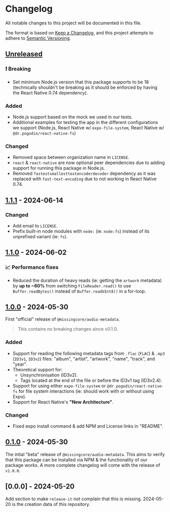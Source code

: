 # Changelog

All notable changes to this project will be documented in this file.

The format is based on [Keep a Changelog](https://keepachangelog.com/en/1.0.0/),
and this project attempts to adhere to [Semantic Versioning](https://semver.org/spec/v2.0.0.html).

## [Unreleased]

### ❗ Breaking

- Set minimum Node.js version that this package supports to be 18 (technically shouldn't be breaking as it should be enforced by having the React Native 0.74 dependency).

### Added

- Node.js support based on the mock we used in our tests.
- Additional examples for testing the app in the different configurations we support (Node.js, React Native w/ `expo-file-system`, React Native w/ `@dr.pogodin/react-native-fs`)

### Changed

- Removed space between organization name in `LICENSE`.
- `react` & `react-native` are now optional peer dependencies due to adding support for running this package in Node.js.
- Removed `fastestsmallesttextencoderdecoder` dependency as it was replaced with `fast-text-encoding` due to not working in React Native 0.74.

## [1.1.1] - 2024-06-14

### Changed

- Add email to `LICENSE`.
- Prefix built-in node modules with `node:` (ie: `node:fs`) instead of its unprefixed variant (ie: `fs`).

## [1.1.0] - 2024-06-02

### 📈 Performance fixes

- Reduced the duration of heavy reads (ie: getting the `artwork` metadata) by **up to ~60%** from switching `FileReader.read()` to use `Buffer.readBytes()` instead of `Buffer.readUInt8()` in a for-loop.

## [1.0.0] - 2024-05-30

First "official" release of `@missingcore/audio-metadata`.

> This contains no breaking changes since v0.1.0.

### Added

- Support for reading the following metadata tags from `.flac` (`FLAC`) & `.mp3` (`ID3v1`, `ID3v2`) files: "album", "artist", "artwork", "name", "track", and "year".
- Theoretical support for:
  - Unsynchronisation (ID3v2).
  - Tags located at the end of the file or before the ID3v1 tag (ID3v2.4).
- Support for using either `expo-file-system` or `@dr.pogodin/react-native-fs` for file system interactions (ie: should work with or without using Expo).
- Support for React Native's **"New Architecture"**.

### Changed

- Fixed expo install command & add NPM and License links in "README".

## [0.1.0] - 2024-05-30

The intial "beta" release of `@missingcore/audio-metadata`. This aims to verify that this package can be installed via NPM & the functionality of our package works. A more complete changelog will come with the release of `v1.0.0`.

## [0.0.0] - 2024-05-20

Add section to make `release-it` not complain that this is missing. 2024-05-20 is the creation data of this repository.

[unreleased]: https://github.com/MissingCore/audio-metadata/compare/v1.1.1...HEAD
[1.1.1]: https://github.com/MissingCore/audio-metadata/compare/v1.1.0...v1.1.1
[1.1.0]: https://github.com/MissingCore/audio-metadata/compare/v1.0.0...v1.1.0
[1.0.0]: https://github.com/MissingCore/audio-metadata/compare/v0.1.0...v1.0.0
[0.1.0]: https://github.com/MissingCore/audio-metadata/releases/tag/v0.1.0
